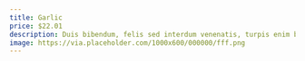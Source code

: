```yaml
---
title: Garlic
price: $22.01
description: Duis bibendum, felis sed interdum venenatis, turpis enim blandit mi, in porttitor pede justo eu massa. Donec dapibus. Duis at velit eu est congue elementum.
image: https://via.placeholder.com/1000x600/000000/fff.png
---
```

